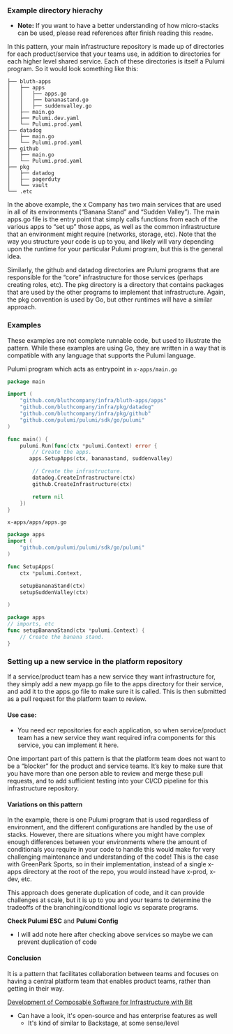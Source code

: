### Example directory hierachy


- **Note:** If you want to have a better understanding of how micro-stacks can be used, please read references after finish reading this `readme`.

In this pattern, your main infrastructure repository is made up of directories for each product/service that your teams use, in addition to directories for each higher level shared service. Each of these directories is itself a Pulumi program. So it would look something like this:

```
├── bluth-apps
│   ├── apps
│   │   ├── apps.go
│   │   ├── bananastand.go
│   │   ├── suddenvalley.go
│   ├── main.go
│   ├── Pulumi.dev.yaml
│   └── Pulumi.prod.yaml
├── datadog
│   ├── main.go
│   └── Pulumi.prod.yaml
├── github
│   ├── main.go
│   └── Pulumi.prod.yaml
├── pkg
│   ├── datadog
│   ├── pagerduty
│   └── vault
└── .etc
```

In the above example, the x Company has two main services that are used in all of its environments (“Banana Stand” and “Sudden Valley”). The main apps.go file is the entry point that simply calls functions from each of the various apps to “set up” those apps, as well as the common infrastructure that an environment might require (networks, storage, etc). Note that the way you structure your code is up to you, and likely will vary depending upon the runtime for your particular Pulumi program, but this is the general idea.

Similarly, the github and datadog directories are Pulumi programs that are responsible for the “core” infrastructure for those services (perhaps creating roles, etc). The pkg directory is a directory that contains packages that are used by the other programs to implement that infrastructure. Again, the pkg convention is used by Go, but other runtimes will have a similar approach.


### Examples
These examples are not complete runnable code, but used to illustrate the pattern. While these examples are using Go, they are written in a way that is compatible with any language that supports the Pulumi language.



Pulumi program which acts as entrypoint in `x-apps/main.go`
```go
package main

import (
    "github.com/bluthcompany/infra/bluth-apps/apps"
    "github.com/bluthcompany/infra/pkg/datadog"
    "github.com/bluthcompany/infra/pkg/github"
    "github.com/pulumi/pulumi/sdk/go/pulumi"
)

func main() {
    pulumi.Run(func(ctx *pulumi.Context) error {
        // Create the apps.
       apps.SetupApps(ctx, bananastand, suddenvalley)

        // Create the infrastructure.
        datadog.CreateInfrastructure(ctx)
        github.CreateInfrastructure(ctx)

        return nil
    })
}
```

`x-apps/apps/apps.go`
```go
package apps
import (
    "github.com/pulumi/pulumi/sdk/go/pulumi"
)

func SetupApps(
    ctx *pulumi.Context,

    setupBananaStand(ctx)
    setupSuddenValley(ctx)

)
```

```go
package apps
// imports, etc
func setupBananaStand(ctx *pulumi.Context) {
    // Create the banana stand.
}
```


### Setting up a new service in the platform repository
If a service/product team has a new service they want infrastructure for, they simply add a new myapp.go file to the apps directory for their service, and add it to the apps.go file to make sure it is called. This is then submitted as a pull request for the platform team to review.

#### Use case: 
- You need ecr repositories for each application, so when service/product team has a new service they want required infra components for this service, you can implement it here.

One important part of this pattern is that the platform team does not want to be a “blocker” for the product and service teams. It’s key to make sure that you have more than one person able to review and merge these pull requests, and to add sufficient testing into your CI/CD pipeline for this infrastructure repository.



#### Variations on this pattern
In the example, there is one Pulumi program that is used regardless of environment, and the different configurations are handled by the use of stacks. However, there are situations where you might have complex enough differences between your environments where the amount of conditionals you require in your code to handle this would make for very challenging maintenance and understanding of the code! This is the case with GreenPark Sports, so in their implementation, instead of a single x-apps directory at the root of the repo, you would instead have x-prod, x-dev, etc.

This approach does generate duplication of code, and it can provide challenges at scale, but it is up to you and your teams to determine the tradeoffs of the branching/conditional logic vs separate programs.

**Check Pulumi ESC** and **Pulumi Config**
- I will add note here after checking above services so maybe we can prevent duplication of code



#### Conclusion
It is a pattern that facilitates collaboration between teams and focuses on having a central platform team that enables product teams, rather than getting in their way.



[Development of Composable Software for Infrastructure with Bit](https://blog.bitsrc.io/modern-infrastructure-as-code-iac-with-independent-bit-components-e1acfccdffeb)
- Can have a look, it's open-source and has enterprise features as well
    - It's kind of similar to Backstage, at some sense/level
